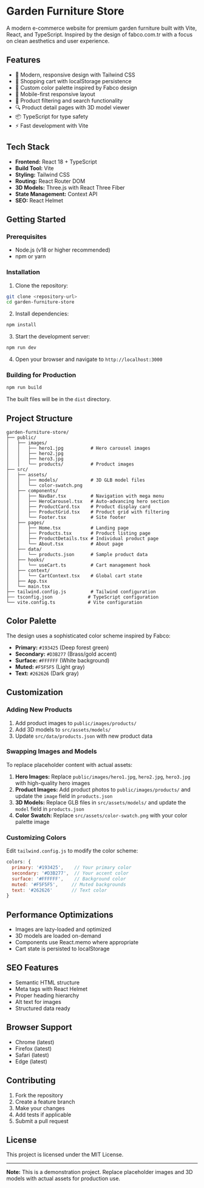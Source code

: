 # Garden Furniture Store

A modern e-commerce website for premium garden furniture built with Vite, React, and TypeScript. Inspired by the design of fabco.com.tr with a focus on clean aesthetics and user experience.

## Features

- 🌿 Modern, responsive design with Tailwind CSS
- 🛒 Shopping cart with localStorage persistence
- 🎨 Custom color palette inspired by Fabco design
- 📱 Mobile-first responsive layout
- 🎯 Product filtering and search functionality
- 🔍 Product detail pages with 3D model viewer
- 📦 TypeScript for type safety
- ⚡ Fast development with Vite

## Tech Stack

- **Frontend:** React 18 + TypeScript
- **Build Tool:** Vite
- **Styling:** Tailwind CSS
- **Routing:** React Router DOM
- **3D Models:** Three.js with React Three Fiber
- **State Management:** Context API
- **SEO:** React Helmet

## Getting Started

### Prerequisites

- Node.js (v18 or higher recommended)
- npm or yarn

### Installation

1. Clone the repository:
```bash
git clone <repository-url>
cd garden-furniture-store
```

2. Install dependencies:
```bash
npm install
```

3. Start the development server:
```bash
npm run dev
```

4. Open your browser and navigate to `http://localhost:3000`

### Building for Production

```bash
npm run build
```

The built files will be in the `dist` directory.

## Project Structure

```
garden-furniture-store/
├── public/
│   ├── images/
│   │   ├── hero1.jpg          # Hero carousel images
│   │   ├── hero2.jpg
│   │   ├── hero3.jpg
│   │   └── products/          # Product images
├── src/
│   ├── assets/
│   │   ├── models/            # 3D GLB model files
│   │   └── color-swatch.png
│   ├── components/
│   │   ├── NavBar.tsx         # Navigation with mega menu
│   │   ├── HeroCarousel.tsx   # Auto-advancing hero section
│   │   ├── ProductCard.tsx    # Product display card
│   │   ├── ProductGrid.tsx    # Product grid with filtering
│   │   └── Footer.tsx         # Site footer
│   ├── pages/
│   │   ├── Home.tsx           # Landing page
│   │   ├── Products.tsx       # Product listing page
│   │   ├── ProductDetails.tsx # Individual product page
│   │   └── About.tsx          # About page
│   ├── data/
│   │   └── products.json      # Sample product data
│   ├── hooks/
│   │   └── useCart.ts         # Cart management hook
│   ├── context/
│   │   └── CartContext.tsx    # Global cart state
│   ├── App.tsx
│   └── main.tsx
├── tailwind.config.js         # Tailwind configuration
├── tsconfig.json             # TypeScript configuration
└── vite.config.ts            # Vite configuration
```

## Color Palette

The design uses a sophisticated color scheme inspired by Fabco:

- **Primary:** `#193425` (Deep forest green)
- **Secondary:** `#D3B277` (Brass/gold accent)
- **Surface:** `#FFFFFF` (White background)
- **Muted:** `#F5F5F5` (Light gray)
- **Text:** `#262626` (Dark gray)

## Customization

### Adding New Products

1. Add product images to `public/images/products/`
2. Add 3D models to `src/assets/models/`
3. Update `src/data/products.json` with new product data

### Swapping Images and Models

To replace placeholder content with actual assets:

1. **Hero Images:** Replace `public/images/hero1.jpg`, `hero2.jpg`, `hero3.jpg` with high-quality hero images
2. **Product Images:** Add product photos to `public/images/products/` and update the `image` field in `products.json`
3. **3D Models:** Replace GLB files in `src/assets/models/` and update the `model` field in `products.json`
4. **Color Swatch:** Replace `src/assets/color-swatch.png` with your color palette image

### Customizing Colors

Edit `tailwind.config.js` to modify the color scheme:

```javascript
colors: {
  primary: '#193425',    // Your primary color
  secondary: '#D3B277',  // Your accent color
  surface: '#FFFFFF',    // Background color
  muted: '#F5F5F5',     // Muted backgrounds
  text: '#262626'       // Text color
}
```

## Performance Optimizations

- Images are lazy-loaded and optimized
- 3D models are loaded on-demand
- Components use React.memo where appropriate
- Cart state is persisted to localStorage

## SEO Features

- Semantic HTML structure
- Meta tags with React Helmet
- Proper heading hierarchy
- Alt text for images
- Structured data ready

## Browser Support

- Chrome (latest)
- Firefox (latest)
- Safari (latest)
- Edge (latest)

## Contributing

1. Fork the repository
2. Create a feature branch
3. Make your changes
4. Add tests if applicable
5. Submit a pull request

## License

This project is licensed under the MIT License.

---

**Note:** This is a demonstration project. Replace placeholder images and 3D models with actual assets for production use.